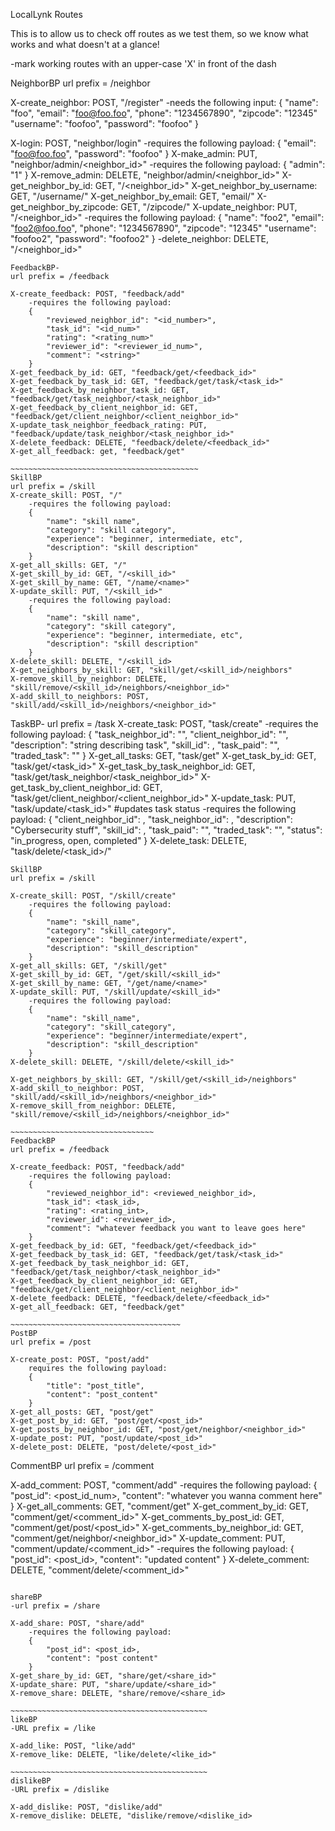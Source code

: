 LocalLynk Routes

This is to allow us to check off routes as we test them, so we know what works and what doesn't at a glance!

-mark working routes with an upper-case 'X' in front of the dash

NeighborBP 
url prefix = /neighbor

X-create_neighbor: POST, "/register"
    -needs the following input:
    {
    "name": "foo",
    "email": "foo@foo.foo",
    "phone": "1234567890",
    "zipcode": "12345"
    "username": "foofoo",
    "password": "foofoo"
    }

X-login: POST, "neighbor/login"
    -requires the following payload:
    {
    "email": "foo@foo.foo",
    "password": "foofoo"
    }
X-make_admin: PUT, "neighbor/admin/<neighbor_id>"
    -requires the following payload:
    {
    "admin": "1"
    }
X-remove_admin: DELETE, "neighbor/admin/<neighbor_id>"
X-get_neighbor_by_id: GET, "/<neighbor_id>"
X-get_neighbor_by_username: GET, "/username/<username>"
X-get_neighbor_by_email: GET, "email/<email>"
X-get_neighbor_by_zipcode: GET, "/zipcode/<zipcode>"
X-update_neighbor: PUT, "/<neighbor_id>"
    -requires the following payload:
    {
    "name": "foo2",
    "email": "foo2@foo.foo",
    "phone": "1234567890",
    "zipcode": "12345"
    "username": "foofoo2",
    "password": "foofoo2"
    }
-delete_neighbor: DELETE, "/<neighbor_id>"

~~~~~~~~~~~~~~~~~~~~~~~~~~~~~~~~~~~~~~~~~~~
FeedbackBP- 
url prefix = /feedback

X-create_feedback: POST, "feedback/add"
    -requires the following payload:
    {
        "reviewed_neighbor_id": "<id_number>",
        "task_id": "<id_num>"
        "rating": "<rating_num>"
        "reviewer_id": "<reviewer_id_num>",
        "comment": "<string>"
    }
X-get_feedback_by_id: GET, "feedback/get/<feedback_id>"
X-get_feedback_by_task_id: GET, "feedback/get/task/<task_id>"
X-get_feedback_by_neighbor_task_id: GET, "feedback/get/task_neighbor/<task_neighbor_id>"
X-get_feedback_by_client_neighbor_id: GET, "feedback/get/client_neighbor/<client_neighbor_id>"
X-update_task_neighbor_feedback_rating: PUT, "feedback/update/task_neighbor/<task_neighbor_id>"
X-delete_feedback: DELETE, "feedback/delete/<feedback_id>"
X-get_all_feedback: get, "feedback/get"

~~~~~~~~~~~~~~~~~~~~~~~~~~~~~~~~~~~~~~~~~~
SkillBP
url prefix = /skill
X-create_skill: POST, "/"
    -requires the following payload:
    {
        "name": "skill name",
        "category": "skill category",
        "experience": "beginner, intermediate, etc",
        "description": "skill description"
    }
X-get_all_skills: GET, "/"
X-get_skill_by_id: GET, "/<skill_id>"
X-get_skill_by_name: GET, "/name/<name>"
X-update_skill: PUT, "/<skill_id>"
    -requires the following payload:
    {
        "name": "skill name",
        "category": "skill category",
        "experience": "beginner, intermediate, etc",
        "description": "skill description"
    }
X-delete_skill: DELETE, "/<skill_id>
X-get_neighbors_by_skill: GET, "skill/get/<skill_id>/neighbors"
X-remove_skill_by_neighbor: DELETE, "skill/remove/<skill_id>/neighbors/<neighbor_id>"
X-add_skill_to_neighbors: POST, "skill/add/<skill_id>/neighbors/<neighbor_id>"

~~~~~~~~~~~~~~~~~~~~~~~~~~~~~~~~~~~~~~~~~~~
TaskBP- url prefix = /task
X-create_task: POST, "task/create"
    -requires the following payload:
    {
        "task_neighbor_id": "<int>",
        "client_neighbor_id": "<int>",
        "description": "string describing task",
        "skill_id": <int>,
        "task_paid": "<bool>",
        "traded_task": "<bool>"
    }
X-get_all_tasks: GET, "task/get"
X-get_task_by_id: GET, "task/get/<task_id>"
X-get_task_by_task_neighbor_id: GET, "task/get/task_neighbor/<task_neighbor_id>"
X-get_task_by_client_neighbor_id: GET, "task/get/client_neighbor/<client_neighbor_id>"
X-update_task: PUT, "task/update/<task_id>" #updates task status
    -requires the following payload:
    {
        "client_neighbor_id": <int>,
        "task_neighbor_id": <int>,
        "description": "Cybersecurity stuff",
        "skill_id": <int>,
        "task_paid": "<bool>",
        "traded_task": "<bool>",
        "status": "in_progress, open, completed" 
}
X-delete_task: DELETE, "task/delete/<task_id>/"
~~~~~~~~~~~~~~~~~~~~~~~~~~~~~~~~~~~~~~~~~~~~~~
SkillBP
url prefix = /skill

X-create_skill: POST, "/skill/create"
    -requires the following payload:
    {
        "name": "skill_name",
        "category": "skill_category",
        "experience": "beginner/intermediate/expert",
        "description": "skill_description"
    }
X-get_all_skills: GET, "/skill/get"
X-get_skill_by_id: GET, "/get/skill/<skill_id>"
X-get_skill_by_name: GET, "/get/name/<name>"
X-update_skill: PUT, "/skill/update/<skill_id>"
    -requires the following payload:
    {
        "name": "skill_name",
        "category": "skill_category",
        "experience": "beginner/intermediate/expert",
        "description": "skill_description"
    }
X-delete_skill: DELETE, "/skill/delete/<skill_id>"

X-get_neighbors_by_skill: GET, "/skill/get/<skill_id>/neighbors"
X-add_skill_to_neighbor: POST, "skill/add/<skill_id>/neighbors/<neighbor_id>"
X-remove_skill_from_neighbor: DELETE, "skill/remove/<skill_id>/neighbors/<neighbor_id>"

~~~~~~~~~~~~~~~~~~~~~~~~~~~~~~~~
FeedbackBP
url prefix = /feedback

X-create_feedback: POST, "feedback/add"
    -requires the following payload:
    {
        "reviewed_neighbor_id": <reviewed_neighbor_id>,
        "task_id": <task_id>,
        "rating": <rating_int>,
        "reviewer_id": <reviewer_id>,
        "comment": "whatever feedback you want to leave goes here"
    }
X-get_feedback_by_id: GET, "feedback/get/<feedback_id>"
X-get_feedback_by_task_id: GET, "feedback/get/task/<task_id>"
X-get_feedback_by_task_neighbor_id: GET, "feedback/get/task_neighbor/<task_neighbor_id>"
X-get_feedback_by_client_neighbor_id: GET, "feedback/get/client_neighbor/<client_neighbor_id>"
X-delete_feedback: DELETE, "feedback/delete/<feedback_id>"
X-get_all_feedback: GET, "feedback/get"

~~~~~~~~~~~~~~~~~~~~~~~~~~~~~~~~~~~~~~
PostBP
url prefix = /post

X-create_post: POST, "post/add"
    requires the following payload:
    {
        "title": "post_title",
        "content": "post_content"
    }
X-get_all_posts: GET, "post/get"
X-get_post_by_id: GET, "post/get/<post_id>"
X-get_posts_by_neighbor_id: GET, "post/get/neighbor/<neighbor_id>"
X-update_post: PUT, "post/update/<post_id>"
X-delete_post: DELETE, "post/delete/<post_id>"

~~~~~~~~~~~~~~~~~~~~~~~~~~~~~~~~~~~~~~~~~~~~~~

CommentBP
url prefix = /comment

X-add_comment: POST, "comment/add"
    -requires the following payload:
    {
        "post_id": <post_id_num>,
        "content": "whatever you wanna comment here"
    }
X-get_all_comments: GET, "comment/get"
X-get_comment_by_id: GET, "comment/get/<comment_id>"
X-get_comments_by_post_id: GET, "comment/get/post/<post_id>"
X-get_comments_by_neighbor_id: GET, "comment/get/neighbor/<neighbor_id>"
X-update_comment: PUT, "comment/update/<comment_id>"
    -requires the following payload:
    {
        "post_id": <post_id>,
        "content": "updated content"
    }
X-delete_comment: DELETE, "comment/delete/<comment_id>"

~~~~~~~~~~~~~~~~~~~~~~~~~~~~~~~~~~~~~~~~~~~~~

shareBP
-url prefix = /share

X-add_share: POST, "share/add"
    -requires the following payload:
    {
        "post_id": <post_id>,
        "content": "post content"
    }
X-get_share_by_id: GET, "share/get/<share_id>"
X-update_share: PUT, "share/update/<share_id>"
X-remove_share: DELETE, "share/remove/<share_id>

~~~~~~~~~~~~~~~~~~~~~~~~~~~~~~~~~~~~~~~~~~~~
likeBP 
-URL prefix = /like

X-add_like: POST, "like/add"
X-remove_like: DELETE, "like/delete/<like_id>"

~~~~~~~~~~~~~~~~~~~~~~~~~~~~~~~~~~~~~~~~~~~~
dislikeBP
-URL prefix = /dislike

X-add_dislike: POST, "dislike/add"
X-remove_dislike: DELETE, "dislike/remove/<dislike_id>